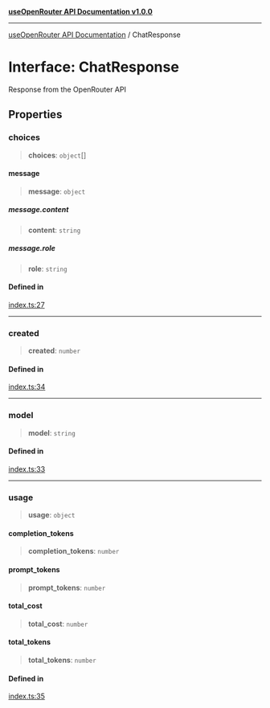[**useOpenRouter API Documentation v1.0.0**](../README.md)

***

[useOpenRouter API Documentation](../README.md) / ChatResponse

# Interface: ChatResponse

Response from the OpenRouter API

## Properties

### choices

> **choices**: `object`[]

#### message

> **message**: `object`

##### message.content

> **content**: `string`

##### message.role

> **role**: `string`

#### Defined in

[index.ts:27](https://github.com/ejfox/vue-use-openrouter/blob/1d2f24340e5b0fd0067f19fb73e1272c7e16cc66/src/index.ts#L27)

***

### created

> **created**: `number`

#### Defined in

[index.ts:34](https://github.com/ejfox/vue-use-openrouter/blob/1d2f24340e5b0fd0067f19fb73e1272c7e16cc66/src/index.ts#L34)

***

### model

> **model**: `string`

#### Defined in

[index.ts:33](https://github.com/ejfox/vue-use-openrouter/blob/1d2f24340e5b0fd0067f19fb73e1272c7e16cc66/src/index.ts#L33)

***

### usage

> **usage**: `object`

#### completion\_tokens

> **completion\_tokens**: `number`

#### prompt\_tokens

> **prompt\_tokens**: `number`

#### total\_cost

> **total\_cost**: `number`

#### total\_tokens

> **total\_tokens**: `number`

#### Defined in

[index.ts:35](https://github.com/ejfox/vue-use-openrouter/blob/1d2f24340e5b0fd0067f19fb73e1272c7e16cc66/src/index.ts#L35)
